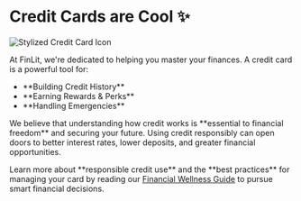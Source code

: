 <!DOCTYPE html>
<head>
    <meta charset="UTF-8">
    <meta name="viewport" content="width=device-width, initial-scale=1.0">
    <title>Credit Cards are a life hack 💳</title>
    <link href="http://fonts.googleapis.com/css?family=Open+Sans" rel'"stylesheet" type="text/css">
    <link rel="stylesheet" href="styles.css">
</head>
<body>
    <div class="container">
        <h1>Credit Cards are Cool ✨</h1>
            <img src=
        "https://via.placeholder.com/300x300/A3E4D7/FFFFFF?text=Cute+Card+Icon](https://www.google.com/url?sa=i&url=https%3A%2F%2Fwallethub.com%2Fd%2Famerican-express-centurion-card-999c&psig=AOvVaw3Zftk8fumKGta6neMWK5_o&ust=1759982621296000&source=images&cd=vfe&opi=89978449&ved=0CBYQjRxqFwoTCNDwvqnck5ADFQAAAAAdAAAAABAE)" alt="Stylized Credit Card Icon" class="main-image">
        </div>
            <p>At FinLit, we're dedicated to helping you master your finances. A credit card is a powerful tool for:</p>
            <ul>
                <li>**Building Credit History**</li>
                <li>**Earning Rewards & Perks**</li>
                <li>**Handling Emergencies**</li>
            </ul>
            <p>We believe that understanding how credit works is **essential to financial freedom** and securing your future. Using credit responsibly can open doors to better interest rates, lower deposits, and greater financial opportunities.</p>
            <p>
                Learn more about **responsible credit use** and the **best practices** for managing your card by reading our <a href="#" class="manifesto-link">Financial Wellness Guide</a> to pursue smart financial decisions.
            </p>
        </div>
    </div>
</body>
</html>
